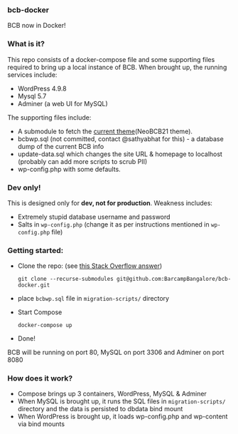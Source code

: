 ### bcb-docker

BCB now in Docker!

### What is it?

This repo consists of a docker-compose file and some supporting files required to bring up a local instance of BCB. When brought up, the running services include:
- WordPress 4.9.8
- Mysql 5.7
- Adminer (a web UI for MySQL)

The supporting files include:
- A submodule to fetch the [current theme](https://github.com/barcampbangalore/bcb-theme)(NeoBCB21 theme).
- bcbwp.sql (not committed, contact @sathyabhat for this) - a database dump of the current BCB info
- update-data.sql which changes the site URL & homepage to localhost (probably can add more scripts to scrub PII)
- wp-config.php with some defaults. 

### Dev only!
This is designed only for **dev, not for production**. Weakness includes:

- Extremely stupid database username and password
- Salts in `wp-config.php` (change it as per instructions mentioned in `wp-config.php` file)

### Getting started:

- Clone the repo: (see [this Stack Overflow answer](https://stackoverflow.com/q/3796927/92837))

      git clone --recurse-submodules git@github.com:BarcampBangalore/bcb-docker.git
      
 - place `bcbwp.sql` file in `migration-scripts/` directory
 - Start Compose
 
       docker-compose up
 - Done!
 
 BCB will be running on port 80, MySQL on port 3306 and Adminer on port 8080
 
 ### How does it work?
 
 - Compose brings up 3 containers, WordPress, MySQL & Adminer
 - When MySQL is brought up, it runs the SQL files in `migration-scripts/` directory and the data is persisted to dbdata bind mount
 - When WordPress is brought up, it loads wp-config.php and wp-content via bind mounts
 
 

